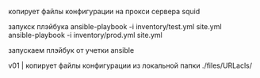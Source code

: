 копирует файлы конфигурации на прокси сервера squid

запукск плэйбука
ansible-playbook -i inventory/test.yml site.yml   
ansible-playbook -i inventory/prod.yml site.yml

запускаем плэйбук от учетки ansible

v01 | копирует файлы конфигурации из локальной папки ./files/URLacls/

